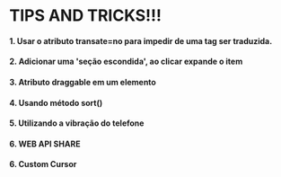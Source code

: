 # TIPS AND TRICKS!!!

#### 1. Usar o atributo transate=no para impedir de uma tag ser traduzida.
#### 2. Adicionar uma 'seção escondida', ao clicar expande o item
#### 3. Atributo draggable em um elemento
#### 4. Usando método sort()
#### 5. Utilizando a vibração do telefone
#### 6. WEB API SHARE
#### 6. Custom Cursor